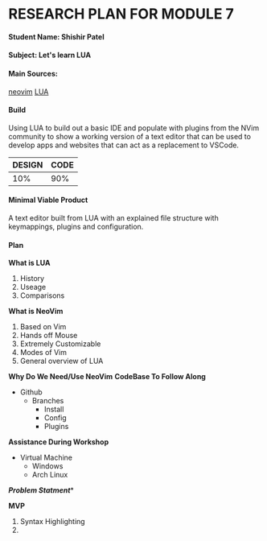 # RESEARCH PLAN FOR MODULE 7

#### Student Name: ****Shishir Patel****

#### Subject: ****Let's learn LUA****

#### Main Sources:
[neovim](https://neovim.io)
[LUA](https://lua.org)

#### Build
Using LUA to build out a basic IDE and populate with plugins from the NVim community to show a working version of a text editor that can be used to develop apps and websites that can act as a replacement to VSCode.

| ****DESIGN****   | ****CODE****    |
|--------------- | --------------- |
| 10%   | 90%   |

#### Minimal Viable Product
A text editor built from LUA with an explained file structure with keymappings, plugins and configuration.

#### Plan
****What is LUA****
 1. History
 2. Useage
 3. Comparisons

****What is NeoVim****
 1. Based on Vim
 2. Hands off Mouse
 3. Extremely Customizable
 4. Modes of Vim
 5. General overview of LUA

****Why Do We Need/Use NeoVim****
****CodeBase To Follow Along****
- Github
  - Branches
    - Install
    - Config
    - Plugins

****Assistance During Workshop****
- Virtual Machine
  - Windows
  - Arch Linux

***Problem Statment****

****MVP****
 1. Syntax Highlighting
 2.
